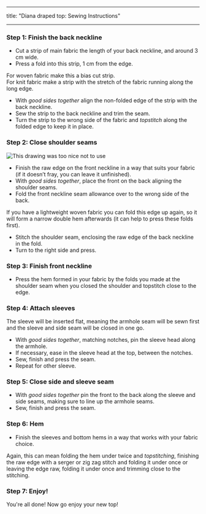 - - -
title: "Diana draped top: Sewing Instructions"
- - -

### Step 1: Finish the back neckline

- Cut a strip of main fabric the length of your back neckline, and around 3 cm wide.
- Press a fold into this strip, 1 cm from the edge.

<Tip>

For woven fabric make this a bias cut strip.\
For knit fabric make a strip with the stretch of the fabric running along the long edge.

</Tip>

- With _good sides together_ align the non-folded edge of the strip with the back neckline.
- Sew the strip to the back neckline and trim the seam.
- Turn the strip to the wrong side of the fabric and _topstitch_ along the folded edge to keep it in place.

### Step 2: Close shoulder seams

![This drawing was too nice not to use](neckline.jpg)

- Finish the raw edge on the front neckline in a way that suits your fabric (if it doesn’t fray, you can leave it unfinished).
- With _good sides together_, place the front on the back aligning the shoulder seams.
- Fold the front neckline seam allowance over to the wrong side of the back.

<Note>

If you have a lightweight woven fabric you can fold this edge up again, so it will form a narrow double hem afterwards (it can help to press these folds first).

</Note>

- Stitch the shoulder seam, enclosing the raw edge of the back neckline in the fold.
- Turn to the right side and press.

### Step 3: Finish front neckline

- Press the hem formed in your fabric by the folds you made at the shoulder seam when you closed the shoulder and topstitch close to the edge.

### Step 4: Attach sleeves

The sleeve will be inserted flat, meaning the armhole seam will be sewn first and the sleeve and side seam will be closed in one go.

- With _good sides together_, matching notches, pin the sleeve head along the armhole.
- If necessary, ease in the sleeve head at the top, between the notches.
- Sew, finish and press the seam.
- Repeat for other sleeve.

### Step 5: Close side and sleeve seam

- With _good sides together_ pin the front to the back along the sleeve and side seams, making sure to line up the armhole seams.
- Sew, finish and press the seam.

### Step 6: Hem

- Finish the sleeves and bottom hems in a way that works with your fabric choice.

<Note>

Again, this can mean folding the hem under twice and _topstitching_, finishing the raw edge with a serger
or zig zag stitch and folding it under once or leaving the edge raw, folding it under once and
trimming close to the stitching.

</Note>

### Step 7: Enjoy!

You're all done! Now go enjoy your new top!
